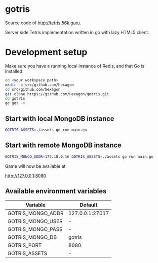 # gotris

Source code of http://tetris.56k.guru. 

Server side Tetris implementation written in go with lazy HTML5 client.


# Development setup

Make sure you have a running local instance of Redis, and that Go is installed

```bash
cd <your workspace path>
mkdir -p src/github.com/hexagon
cd src/github.com/hexagon
git clone https://github.com/Hexagon/gotris.git
cd gotris
go get -v
```

## Start with local MongoDB instance

```bash
GOTRIS_ASSETS=./assets go run main.go
```

## Start with remote MongoDB instance
```bash
GOTRIS_MONGO_ADDR=172.18.0.16 GOTRIS_ASSETS=./assets go run main.go
```

Game will now be available at

http://127.0.0.1:8080


## Available environment variables

Variable | Default
--- | ---
GOTRIS_MONGO_ADDR | 127.0.0.1:27017
GOTRIS_MONGO_USER | -
GOTRIS_MONGO_PASS | -
GOTRIS_MONGO_DB | gotris
GOTRIS_PORT | 8080
GOTRIS_ASSETS | -
